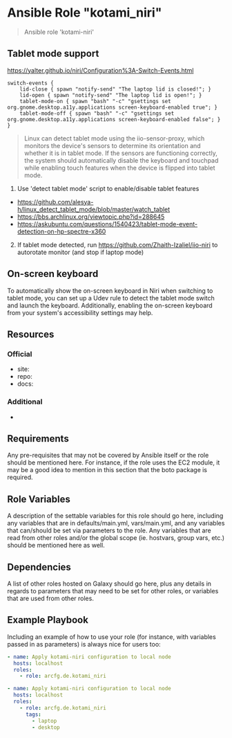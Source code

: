 # Ansible Role "kotami_niri"

> Ansible role 'kotami-niri'

## Tablet mode support

https://yalter.github.io/niri/Configuration%3A-Switch-Events.html

```
switch-events {
    lid-close { spawn "notify-send" "The laptop lid is closed!"; }
    lid-open { spawn "notify-send" "The laptop lid is open!"; }
    tablet-mode-on { spawn "bash" "-c" "gsettings set org.gnome.desktop.a11y.applications screen-keyboard-enabled true"; }
    tablet-mode-off { spawn "bash" "-c" "gsettings set org.gnome.desktop.a11y.applications screen-keyboard-enabled false"; }
}
```

> Linux can detect tablet mode using the iio-sensor-proxy, which monitors the device's sensors to determine its
> orientation and whether it is in tablet mode. If the sensors are functioning correctly, the system should
> automatically disable the keyboard and touchpad while enabling touch features when the device is flipped into tablet
> mode.

1. Use 'detect tablet mode' script to enable/disable tablet features

- https://github.com/alesya-h/linux_detect_tablet_mode/blob/master/watch_tablet
- https://bbs.archlinux.org/viewtopic.php?id=288645
- https://askubuntu.com/questions/1540423/tablet-mode-event-detection-on-hp-spectre-x360

2. If tablet mode detected, run https://github.com/Zhaith-Izaliel/iio-niri to autorotate monitor (and stop if laptop
   mode)

## On-screen keyboard

To automatically show the on-screen keyboard in Niri when switching to tablet mode, you can set up a Udev rule to detect
the tablet mode switch and launch the keyboard. Additionally, enabling the on-screen keyboard from your system's
accessibility settings may help.

## Resources

### Official

- site:
- repo:
- docs:

### Additional

-

## Requirements

Any pre-requisites that may not be covered by Ansible itself or the role should be mentioned here. For instance, if the
role uses the EC2 module, it may be a good idea to mention in this section that the boto package is required.

## Role Variables

A description of the settable variables for this role should go here, including any variables that are in
defaults/main.yml, vars/main.yml, and any variables that can/should be set via parameters to the role. Any variables
that are read from other roles and/or the global scope (ie. hostvars, group vars, etc.) should be mentioned here as
well.

## Dependencies

A list of other roles hosted on Galaxy should go here, plus any details in regards to parameters that may need to be set
for other roles, or variables that are used from other roles.

## Example Playbook

Including an example of how to use your role (for instance, with variables passed in as parameters) is always nice for
users too:

```yaml
- name: Apply kotami-niri configuration to local node
  hosts: localhost
  roles:
    - role: arcfg.de.kotami_niri
```

```yaml
- name: Apply kotami-niri configuration to local node
  hosts: localhost
  roles:
    - role: arcfg.de.kotami_niri
      tags:
        - laptop
        - desktop
```
